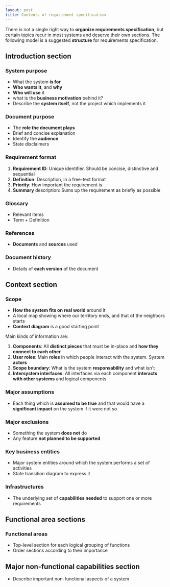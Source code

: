 ```yaml
---
layout: post
title: Contents of requirement specification
---
```


There is not a single right way to **organize requirements specification**, but certain topics recur in most systems and deserve their own sections. The following model is a suggested **structure** for requirements specification.

## Introduction section

### System purpose

- What the system **is for**
- **Who wants it**, and **why**
- **Who will use** it
- what is the **business motivation** behind it?
- Describe the **system itself**, not the project which implements it

### Document purpose

- The **role the document plays**
- Brief and concise explanation
- Identify the **audience**
- State disclaimers

### Requirement format

1. **Requirement ID**: Unique identifier. Should be concise, distinctive and sequential
2. **Definition**: Description, in a free-text format
3. **Priority**: How important the requirement is
4. **Summary** description: Sums up the requirement as briefly as possible

### Glossary

- Relevant items
- Term + Definition

### References

- **Documents** and **sources** used

### Document history

- Details of **each version** of the document

## Context section

### Scope

- **How the system fits on real world** around it
- A local map showing where our territory ends, and that of the neighbors starts
- **Context diagram** is a good starting point

Main kinds of information are:

1. **Components**: All **distinct pieces** that must be in-place and **how they connect to each other**
2. **User roles**: Main **roles** in which people interact with the system. System **actors**
3. **Scope boundary**: What is the system **responsability** and what isn't
4. **Intersystem interfaces**: All interfaces via each component **interacts with other systems** and logical components

### Major assumptions

- Each thing which is **assumed to be true** and that would have a **significant impact** on the system if it were not so

### Major exclusions

- Something the system **does not** do
- Any feature **not planned to be supported**

### Key business entities

- Major system entities around which the system performs a set of activities
- State transition diagram to express it

### Infrastructures

- The underlying set of **capabilities needed** to support one or more requirements

## Functional area sections

### Functional areas

- Top-level section for each logical grouping of functions
- Order sections according to their importance

## Major non-functional capabilities section

- Describe important non-functional aspects of a system





